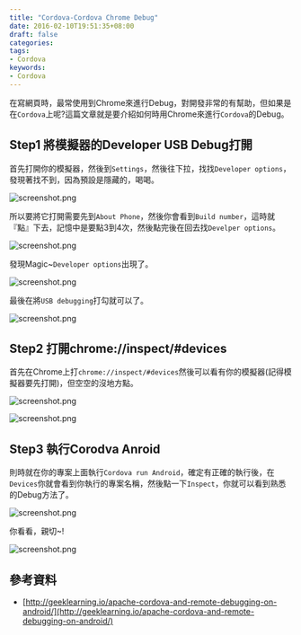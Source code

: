 ```yaml
---
title: "Cordova-Cordova Chrome Debug"
date: 2016-02-10T19:51:35+08:00
draft: false
categories:
tags: 
- Cordova 
keywords:
- Cordova 
---
```


在寫網頁時，最常使用到Chrome來進行Debug，對開發非常的有幫助，但如果是在`Cordova`上呢?這篇文章就是要介紹如何時用Chrome來進行`Cordova`的Debug。


## Step1 將模擬器的Developer USB Debug打開 

首先打開你的模擬器，然後到`Settings`，然後往下拉，找找`Developer options`，發現著找不到，因為預設是隱藏的，喝喝。

![screenshot.png](http://yixiang8780.com/outImg/20160901-1.png)

所以要將它打開需要先到`About Phone`，然後你會看到`Build number`，這時就『點』下去，記憶中是要點3到4次，然後點完後在回去找`Develper options`。

![screenshot.png](http://yixiang8780.com/outImg/20160901-2.png)

發現Magic~`Developer options`出現了。

![screenshot.png](http://yixiang8780.com/outImg/20160901-3.png)

最後在將`USB debugging`打勾就可以了。

![screenshot.png](http://yixiang8780.com/outImg/20160901-4.png)

## Step2 打開chrome://inspect/#devices

首先在Chrome上打`chrome://inspect/#devices`然後可以看有你的模擬器(記得模擬器要先打開)，但空空的沒地方點。

![screenshot.png](http://yixiang8780.com/outImg/20160901-6.png)

![screenshot.png](http://yixiang8780.com/outImg/20160901-5.png)


## Step3 執行Corodva Anroid 

則時就在你的專案上面執行`Cordova run Android`，確定有正確的執行後，在`Devices`你就會看到你執行的專案名稱，然後點一下`Inspect`，你就可以看到熟悉的Debug方法了。

![screenshot.png](http://yixiang8780.com/outImg/20160901-7.png)

你看看，親切~!

![screenshot.png](http://yixiang8780.com/outImg/20160901-8.png)

## 參考資料

* [http://geeklearning.io/apache-cordova-and-remote-debugging-on-android/](http://geeklearning.io/apache-cordova-and-remote-debugging-on-android/) 
